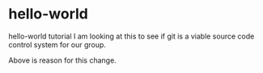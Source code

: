 # hello-world
hello-world tutorial
I am looking at this to see if git is a viable source code control system for our group.

Above is reason for this change.
